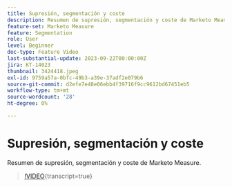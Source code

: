 ```yaml
---
title: Supresión, segmentación y coste
description: Resumen de supresión, segmentación y coste de Marketo Measure.
feature-set: Marketo Measure
feature: Segmentation
role: User
level: Beginner
doc-type: Feature Video
last-substantial-update: 2023-09-22T00:00:00Z
jira: KT-14023
thumbnail: 3424418.jpeg
exl-id: 9759a57a-0bfc-49b3-a39e-37adf2e079b6
source-git-commit: d2efe7e48e06ebb4f39716f9cc9612bd67451eb5
workflow-type: tm+mt
source-wordcount: '28'
ht-degree: 0%

---
```


# Supresión, segmentación y coste

Resumen de supresión, segmentación y coste de Marketo Measure.

>[!VIDEO](https://video.tv.adobe.com/v/3424418/?learn=on){transcript=true}
